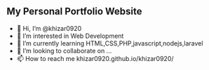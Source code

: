 ## My Personal Portfolio Website
- 👋 Hi, I’m @khizar0920
- 👀 I’m interested in Web Development
- 🌱 I’m currently learning HTML,CSS,PHP,javascript,nodejs,laravel
- 💞️ I’m looking to collaborate on ...
- 📫 How to reach me khizar0920.github.io/khizar0920/

<!---
khizar0920/khizar0920 is a ✨ special ✨ repository because its `README.md` (this file) appears on your GitHub profile.
You can click the Preview link to take a look at your changes.
--->
